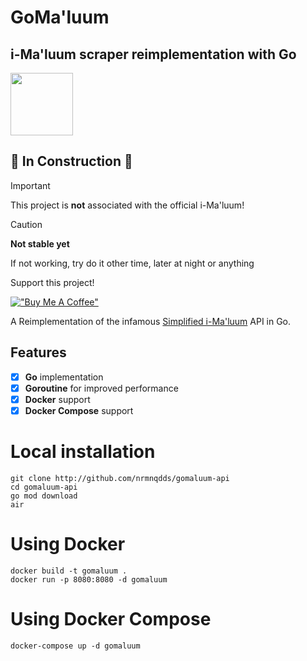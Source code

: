 # GoMa'luum

## i-Ma'luum scraper reimplementation with Go

<img src="https://github.com/nrmnqdds/simplified-imaluum/assets/65181897/2ad4fedc-1018-4779-b94a-5aae6f2944a3" width=100 />

## 🚧 **In Construction** 🚧
> [!IMPORTANT]
> This project is **not** associated with the official i-Ma'luum!

> [!CAUTION]
> **Not stable yet**
>
> If not working, try do it other time, later at night or anything

Support this project!

[!["Buy Me A Coffee"](https://www.buymeacoffee.com/assets/img/custom_images/orange_img.png)](https://www.buymeacoffee.com/gbraad)

<!--A backend REST API for my infamous [Simplified i-Ma'luum](https://github.com/nrmnqdds/simplified-imaluum). Aims to improvise the performance of the scraper as Next.js server actions didn't do well in bulk parallel fetching.-->
A Reimplementation of the infamous [Simplified i-Ma'luum](https://imaluum.nrmnqdds.com) API in Go.

## Features
- [x] **Go** implementation
- [x] **Goroutine** for improved performance
- [x] **Docker** support
- [x] **Docker Compose** support

# Local installation
```
git clone http://github.com/nrmnqdds/gomaluum-api
cd gomaluum-api
go mod download
air
```

# Using Docker
```
docker build -t gomaluum .
docker run -p 8080:8080 -d gomaluum
```

# Using Docker Compose
```
docker-compose up -d gomaluum
```
